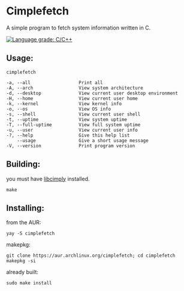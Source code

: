 # Cimplefetch

A simple program to fetch system information written in C.

[![Language grade: C/C++](https://img.shields.io/lgtm/grade/cpp/g/caverym/cimplefetch.svg?logo=lgtm&logoWidth=18)](https://lgtm.com/projects/g/caverym/cimplefetch/context:cpp)

## Usage:
`cimplefetch`

```
-a, --all                  Print all
-A, --arch                 View system architecture
-d, --desktop              View current user desktop environment
-H, --home                 View current user home
-k, --kernel               View kernel info
-o, --os                   View OS info
-s, --shell                View current user shell
-t, --uptime               View system uptime
-T, --full-uptime          View full system uptime
-u, --user                 View current user info
-?, --help                 Give this help list
    --usage                Give a short usage message
-V, --version              Print program version

```

## Building:
you must have [libcimply](https://github.com/caverym/libcimply) installed.
```
make
```

## Installing:
from the AUR:
```
yay -S cimplefetch
```
makepkg:
```
git clone https://aur.archlinux.org/cimplefetch; cd cimplefetch
makepkg -si
```
already built:
```
sudo make install
```
